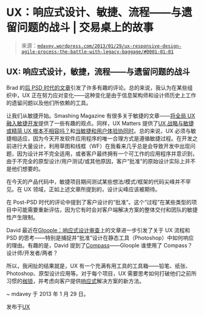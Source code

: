 <!--yml

类别：未分类

date: 2024-05-18 06:30:46

-->

# UX：响应式设计、敏捷、流程——与遗留问题的战斗 | 交易桌上的故事

> 来源：[`mdavey.wordpress.com/2013/01/29/ux-responsive-design-agile-process-the-battle-with-legacy-baggage/#0001-01-01`](https://mdavey.wordpress.com/2013/01/29/ux-responsive-design-agile-process-the-battle-with-legacy-baggage/#0001-01-01)

## **UX**: 响应式设计，敏捷，流程——与遗留问题的战斗

Brad 的[后 PSD 时代的文章](http://bradfrostweb.com/blog/post/the-post-psd-era/)引发了许多有趣的评论。总的来说，我认为在某些组织中，UX 正在努力应对变化——这种变化是由于信息架构师和设计师历史上工作的遗留问题以及他们所依赖的工具。

让我们从敏捷开始。Smashing Magazine 有很多关于敏捷的文章——[将全局 UX 融入敏捷开发](http://uxdesign.smashingmagazine.com/2012/11/06/design-spikes-fit-big-picture-ux-agile-development/)提供了一些有趣的观点。同样，UX Matters 提供了[UX 战略与敏捷或精简 UX 根本不相容吗？](http://www.uxmatters.com/mt/archives/2012/07/is-ux-strategy-fundamentally-incompatible-with-agile-or-lean-ux.php)和[当敏捷和用户体验协同时](http://www.uxmatters.com/mt/archives/2013/01/when-agile-and-user-experience-click.php)。总的来说，UX 必须与敏捷相适应，因为今天开发软件应用程序的唯一合理方式是遵循敏捷过程。在开发之前进行大量设计，利用草图和线框（WF）在我看来几乎总是会导致开发中出现问题，因为设计并不完全适用，或者客户最终拥有一个可工作的应用程序并意识到，由于不完全的原型设计/用户测试/或其他原因，客户“批准”的原始设计实际上并不是他们想要的。

在今天的产品代码中，敏捷项目期间测试某些想法/模式/框架的代码尖峰并不罕见。在 UX 领域，正如上述文章所提到的，设计尖峰应该被期待。

在 Post-PSD 时代的评论中提到了客户设计的“批准”。这个“过程”在某些类型的项目中可能需要重新评估，因为它有时会对客户端解决方案的整体交付和团队的敏捷性产生限制。

David 最近在[Gloople：响应式设计审查](http://dbushell.com/2013/01/28/gloople-responsive-design-review/)上的文章进一步引发了关于 UX 流程和 PSD 的思考——特别是捕捉并“批准”设计在静态工具（Photoshop）中如何响应的理由。有趣的是，David 提到了[Compass](http://compass-style.org/)——Gloople 谁使用了 Compass？设计师/开发者/两者？

所以，我闲扯的结果就是，UX 有一个充满有用工具的工具箱——铅笔、纸张、Photoshop、原型设计应用等。对于每个项目，UX 需要思考如何打破他们之前所习惯的[枷锁](http://cabgfx.com/2012/03/16/removing-waste-in-your-design-process/)，并考虑向客户提供[响应式](http://learn.shayhowe.com/advanced-html-css/responsive-web-design)解决方案的新方法。

~ mdavey 于 2013 年 1 月 29 日。

发布于[UX](https://mdavey.wordpress.com/category/ux/)
